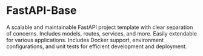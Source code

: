 # FastAPI-Base
A scalable and maintainable FastAPI project template with clear separation of concerns. Includes models, routes, services, and more. Easily extendable for various applications. Includes Docker support, environment configurations, and unit tests for efficient development and deployment.

